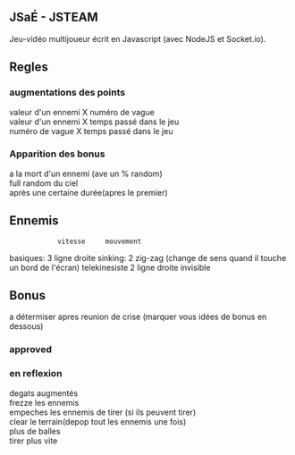 ## JSaÉ - JSTEAM

Jeu-vidéo multijoueur écrit en Javascript (avec NodeJS et Socket.io).

## Regles

### augmentations des points

valeur d'un ennemi X numéro de vague \
valeur d'un ennemi X temps passé dans le jeu \
numéro de vague X temps passé dans le jeu

### Apparition des bonus

a la mort d'un ennemi (ave un % random) \
full random du ciel \
après une certaine durée(apres le premier)

## Ennemis

                vitesse     mouvement
 basiques:      3           ligne droite
 sinking:       2           zig-zag (change de sens quand il touche un bord de l'écran)
 telekinesiste  2           ligne droite invisible
## Bonus

a détermiser apres reunion de crise (marquer vous idées de bonus en dessous)

### approved

### en reflexion

degats augmentés \
frezze les ennemis \
empeches les ennemis de tirer (si ils peuvent tirer) \
clear le terrain(depop tout les ennemis une fois) \
plus de balles \
tirer plus vite